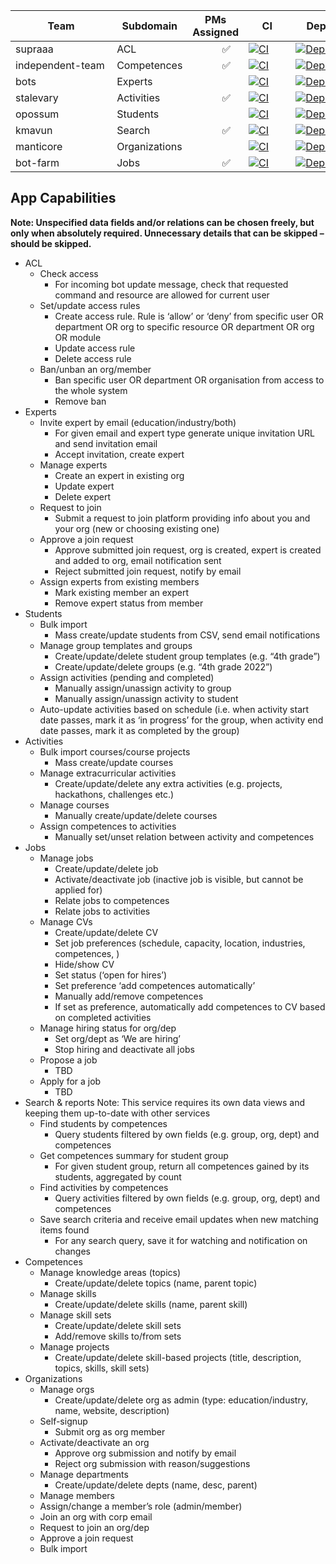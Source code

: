 | &nbsp;&nbsp;&nbsp;&nbsp;&nbsp;&nbsp;&nbsp;&nbsp;&nbsp;&nbsp;&nbsp;&nbsp;Team&nbsp;&nbsp;&nbsp;&nbsp;&nbsp;&nbsp;&nbsp;&nbsp;&nbsp;&nbsp;&nbsp;&nbsp; | Subdomain | PMs Assigned |&nbsp;&nbsp;&nbsp;&nbsp;&nbsp;CI&nbsp;&nbsp;&nbsp;&nbsp;&nbsp; | &nbsp;&nbsp;&nbsp;&nbsp;Deploy&nbsp;&nbsp;&nbsp; | &nbsp;Coverage&nbsp;&nbsp; |
| ---- | ---- | ---- | --- | --- | --- |
| supraaa | ACL | &nbsp;&nbsp;&nbsp;&nbsp;&nbsp;&nbsp;&nbsp;&nbsp;&nbsp;&nbsp; ✅ | [![CI](https://github.com/kmaooad/caja22-supraaa/actions/workflows/ci.yml/badge.svg)](https://github.com/kmaooad/caja22-supraaa/actions/workflows/ci.yml) | [![Deploy](https://github.com/kmaooad/caja22-supraaa/actions/workflows/deploy.yml/badge.svg)](https://github.com/kmaooad/caja22-supraaa/actions/workflows/deploy.yml) | [![codecov](https://codecov.io/gh/kmaooad/caja22-supraaa/branch/master/graph/badge.svg?token=0Druoqm94y)](https://codecov.io/gh/kmaooad/caja22-supraaa) |
| independent-team | Competences | &nbsp;&nbsp;&nbsp;&nbsp;&nbsp;&nbsp;&nbsp;&nbsp;&nbsp;&nbsp; ✅ | [![CI](https://github.com/kmaooad/caja22-independent-team/actions/workflows/ci.yml/badge.svg)](https://github.com/kmaooad/caja22-independent-team/actions/workflows/ci.yml) | [![Deploy](https://github.com/kmaooad/caja22-independent-team/actions/workflows/deploy.yml/badge.svg?d)](https://github.com/kmaooad/caja22-independent-team/actions/workflows/deploy.yml) | [![codecov](https://codecov.io/gh/kmaooad/caja22-independent-team/branch/master/graph/badge.svg?token=OG8zuwfoqA)](https://codecov.io/gh/kmaooad/caja22-independent-team) |
| bots | Experts | | [![CI](https://github.com/kmaooad/caja22-bots/actions/workflows/ci.yml/badge.svg)](https://github.com/kmaooad/caja22-bots/actions/workflows/ci.yml) | [![Deploy](https://github.com/kmaooad/caja22-bots/actions/workflows/deploy.yml/badge.svg)](https://github.com/kmaooad/caja22-bots/actions/workflows/deploy.yml) | [![codecov](https://codecov.io/gh/kmaooad/caja22-bots/branch/master/graph/badge.svg?token=7NFxMGizId)](https://codecov.io/gh/kmaooad/caja22-bots) |
| stalevary | Activities | &nbsp;&nbsp;&nbsp;&nbsp;&nbsp;&nbsp;&nbsp;&nbsp;&nbsp;&nbsp; ✅ | [![CI](https://github.com/kmaooad/caja22-stalevary/actions/workflows/ci.yml/badge.svg)](https://github.com/kmaooad/caja22-stalevary/actions/workflows/ci.yml) | [![Deploy](https://github.com/kmaooad/caja22-stalevary/actions/workflows/deploy.yml/badge.svg)](https://github.com/kmaooad/caja22-stalevary/actions/workflows/deploy.yml) | [![codecov](https://codecov.io/gh/kmaooad/caja22-stalevary/branch/master/graph/badge.svg?token=sMxk3bwaSm)](https://codecov.io/gh/kmaooad/caja22-stalevary)  |
| opossum | Students | | [![CI](https://github.com/kmaooad/caja22-opossum/actions/workflows/ci.yml/badge.svg)](https://github.com/kmaooad/caja22-opossum/actions/workflows/ci.yml) | [![Deploy](https://github.com/kmaooad/caja22-opossum/actions/workflows/deploy.yml/badge.svg)](https://github.com/kmaooad/caja22-opossum/actions/workflows/deploy.yml) | [![codecov](https://codecov.io/gh/kmaooad/caja22-opossum/branch/master/graph/badge.svg?token=FtJYpxnJNv)](https://codecov.io/gh/kmaooad/caja22-opossum) |
| kmavun | Search | &nbsp;&nbsp;&nbsp;&nbsp;&nbsp;&nbsp;&nbsp;&nbsp;&nbsp;&nbsp; ✅ | [![CI](https://github.com/kmaooad/caja22-kmavun/actions/workflows/ci.yml/badge.svg)](https://github.com/kmaooad/caja22-kmavun/actions/workflows/ci.yml) | [![Deploy](https://github.com/kmaooad/caja22-kmavun/actions/workflows/deploy.yml/badge.svg)](https://github.com/kmaooad/caja22-kmavun/actions/workflows/deploy.yml) | [![codecov](https://codecov.io/gh/kmaooad/caja22-kmavun/branch/master/graph/badge.svg?token=eBTB1SQDqh)](https://codecov.io/gh/kmaooad/caja22-kmavun) |
| manticore | Organizations | | [![CI](https://github.com/kmaooad/caja22-manticore/actions/workflows/ci.yml/badge.svg)](https://github.com/kmaooad/caja22-manticore/actions/workflows/ci.yml) | [![Deploy](https://github.com/kmaooad/caja22-manticore/actions/workflows/deploy.yml/badge.svg)](https://github.com/kmaooad/caja22-manticore/actions/workflows/deploy.yml) | [![codecov](https://codecov.io/gh/kmaooad/caja22-manticore/branch/master/graph/badge.svg?token=rsX2YgLmEG)](https://codecov.io/gh/kmaooad/caja22-manticore) |
| bot-farm | Jobs | &nbsp;&nbsp;&nbsp;&nbsp;&nbsp;&nbsp;&nbsp;&nbsp;&nbsp;&nbsp; ✅ | [![CI](https://github.com/kmaooad/caja22-bot-farm/actions/workflows/ci.yml/badge.svg)](https://github.com/kmaooad/caja22-bot-farm/actions/workflows/ci.yml) | [![Deploy](https://github.com/kmaooad/caja22-bot-farm/actions/workflows/deploy.yml/badge.svg)](https://github.com/kmaooad/caja22-bot-farm/actions/workflows/deploy.yml) | [![codecov](https://codecov.io/gh/kmaooad/caja22-bot-farm/branch/master/graph/badge.svg?token=JnKikm7fkM)](https://codecov.io/gh/kmaooad/caja22-bot-farm) |



## App Capabilities

**Note: Unspecified data fields and/or relations can be chosen freely, but only when absolutely required. Unnecessary details that can be skipped – should be skipped.**

* ACL
    * Check access
        * For incoming bot update message, check that requested command and resource are allowed for current user 
    * Set/update access rules
        * Create access rule. Rule is ‘allow’ or ‘deny’ from specific user OR department OR org to specific resource OR department OR org OR module
        * Update access rule
        * Delete access rule
    * Ban/unban an org/member
        * Ban specific user OR department OR organisation from access to the whole system
        * Remove ban
* Experts
    * Invite expert by email (education/industry/both)
        * For given email and expert type generate unique invitation URL and send invitation email 
        * Accept invitation, create expert
    * Manage experts
        * Create an expert in existing org
        * Update expert
        * Delete expert
    * Request to join
        * Submit a request to join platform providing info about you and your org (new or choosing existing one)
    * Approve a join request
        * Approve submitted join request, org is created, expert is created and added to org, email notification sent
        * Reject submitted join request, notify by email
    * Assign experts from existing members
        * Mark existing member an expert
        * Remove expert status from member 
* Students
    * Bulk import 
        * Mass create/update students from CSV, send email notifications
    * Manage group templates and groups 
        * Create/update/delete student group templates (e.g. “4th grade”)
        * Create/update/delete groups (e.g. “4th grade 2022”)
    * Assign activities (pending and completed)
        * Manually assign/unassign activity to group
        * Manually assign/unassign activity to student
    * Auto-update activities based on schedule (i.e. when activity start date passes, mark it as ‘in progress’ for the group, when activity end date passes, mark it as completed by the group)
* Activities
    * Bulk import courses/course projects
        * Mass create/update courses
    * Manage extracurricular activities
        * Create/update/delete any extra activities (e.g. projects, hackathons, challenges etc.)
    * Manage courses
        * Manually create/update/delete courses 
    * Assign competences to activities 
        * Manually set/unset relation between activity and competences
* Jobs
    * Manage jobs
        * Create/update/delete job
        * Activate/deactivate job (inactive job is visible, but cannot be applied for)
        * Relate jobs to competences
        * Relate jobs to activities
    * Manage CVs
        * Create/update/delete CV
        * Set job preferences (schedule, capacity, location, industries, competences, )
        * Hide/show CV
        * Set status (‘open for hires’)
        * Set preference ‘add competences automatically’
        * Manually add/remove competences 
        * If set as preference, automatically add competences to CV based on completed activities
    * Manage hiring status for org/dep
        * Set org/dept as ‘We are hiring’
        * Stop hiring and deactivate all jobs
    * Propose a job
        * TBD
    * Apply for a job
        * TBD
* Search & reports
	Note: This service requires its own data views and keeping them up-to-date with other services
    * Find students by competences
        * Query students filtered by own fields (e.g. group, org, dept) and competences
    * Get competences summary for student group
        * For given student group, return all competences gained by its students, aggregated by count
    * Find activities by competences
        * Query activities filtered by own fields (e.g. group, org, dept) and competences
    * Save search criteria and receive email updates when new matching items found
        * For any search query, save it for watching and notification on changes
* Competences
    * Manage knowledge areas (topics) 
        * Create/update/delete topics (name, parent topic)
    * Manage skills
        * Create/update/delete skills (name, parent skill)
    * Manage skill sets
        * Create/update/delete skill sets
        * Add/remove skills to/from sets
    * Manage projects   
        * Create/update/delete skill-based projects (title, description, topics, skills, skill sets)
* Organizations
    * Manage orgs
        * Create/update/delete org as admin (type: education/industry, name, website, description)
    * Self-signup
        * Submit org as org member
    * Activate/deactivate an org
        * Approve org submission and notify by email
        * Reject org submission with reason/suggestions
    * Manage departments
        * Create/update/delete depts (name, desc, parent)
    * Manage members
    * Assign/change a member’s role (admin/member)
    * Join an org with corp email
    * Request to join an org/dep
    * Approve a join request
    * Bulk import

